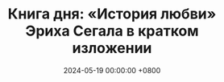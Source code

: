 ---
title: "Книга дня: «История любви» Эриха Сегала в кратком изложении"
description: >-
 ❤️ «История любви» — трогательный роман Эриха Сегала о нежности, потере и силе любви, которая преодолевает время и расстояния.
date: 2024-05-19 00:00:00 +0800
categories: [Мышление, Конспекты-книг]
tags:
  [
    история-любви,
    эрих-сегал,
    любовный-роман,
    классическая-литература,
    трагическая-любовь,
    первая-любовь,
    запретная-любовь,
    университетская-жизнь,
    эмоциональная-история,
    разбитое-сердце,
    литературная-классика,
    обзор-книги,
    сердечная-история
  ]
image:
alt: История любви Эрих Сегал обложка
fallback:
  -
  -
---